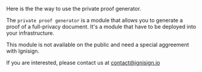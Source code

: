 Here is the the way to use the private proof generator. 

The `private proof generator` is a module that allows you to generate a proof of a full-privacy document. It's a module that have to be deployed into your infrastructure.

This module is not available on the public and need a special aggreement with Ignisign.

If you are interested, please contact us at [contact@ignisign.io](mailto:contact@ignisign.io)
